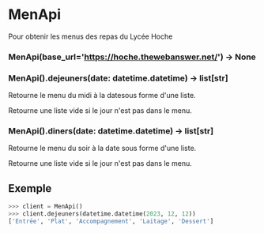 # MenApi
Pour obtenir les menus des repas du Lycée Hoche

### MenApi(base_url='https://hoche.thewebanswer.net/') -> None


### MenApi().dejeuners(date: datetime.datetime) -> list[str]

Retourne le menu du midi à la datesous forme d'une liste.

Retourne une liste vide si le jour n'est pas dans le menu.

### MenApi().diners(date: datetime.datetime) -> list[str]

Retourne le menu du soir à la date sous forme d'une liste.

Retourne une liste vide si le jour n'est pas dans le menu.

## Exemple
```Python
>>> client = MenApi()
>>> client.dejeuners(datetime.datetime(2023, 12, 12))
['Entrée', 'Plat', 'Accompagnement', 'Laitage', 'Dessert']
``` 

